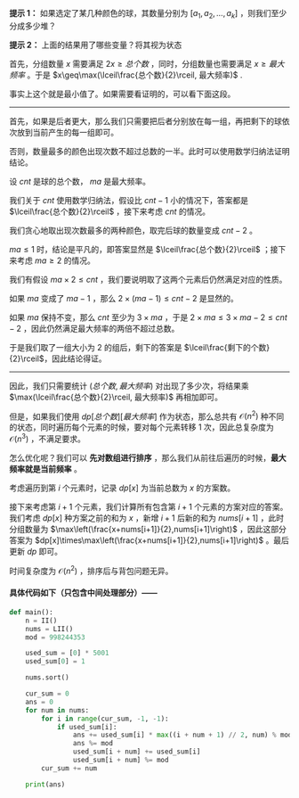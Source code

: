 **提示 1：** 如果选定了某几种颜色的球，其数量分别为 $[a_1,a_2,\dots,a_k]$ ，则我们至少分成多少堆？

**提示 2：** 上面的结果用了哪些变量？将其视为状态

首先，分组数量 $x$ 需要满足 $2x\geq 总个数$ ，同时，分组数量也需要满足 $x\geq 最大频率$ 。于是 $x\geq\max(\lceil\frac{总个数}{2}\rceil, 最大频率)$ .

事实上这个就是最小值了。如果需要看证明的，可以看下面这段。

---

首先，如果是后者更大，那么我们只需要把后者分别放在每一组，再把剩下的球依次放到当前产生的每一组即可。

否则，数量最多的颜色出现次数不超过总数的一半。此时可以使用数学归纳法证明结论。

设 $cnt$ 是球的总个数， $ma$ 是最大频率。

我们关于 $cnt$ 使用数学归纳法，假设比 $cnt-1$ 小的情况下，答案都是 $\lceil\frac{总个数}{2}\rceil$ ，接下来考虑 $cnt$ 的情况。

我们贪心地取出现次数最多的两种颜色，取完后球的数量变成 $cnt-2$ 。

$ma\leq 1$ 时，结论是平凡的，即答案显然是 $\lceil\frac{总个数}{2}\rceil$ ；接下来考虑 $ma\geq 2$ 的情况。

我们有假设 $ma\times 2\leq cnt$ ，我们要说明取了这两个元素后仍然满足对应的性质。

如果 $ma$ 变成了 $ma-1$ ，那么 $2\times(ma-1)\leq cnt-2$ 是显然的。

如果 $ma$ 保持不变，那么 $cnt$ 至少为 $3\times ma$ ，于是 $2\times ma\leq 3\times ma-2\leq cnt-2$ ，因此仍然满足最大频率的两倍不超过总数。

于是我们取了一组大小为 $2$ 的组后，剩下的答案是 $\lceil\frac{剩下的个数}{2}\rceil$，因此结论得证。

---

因此，我们只需要统计 $(总个数,最大频率)$ 对出现了多少次，将结果乘 $\max(\lceil\frac{总个数}{2}\rceil, 最大频率)$ 再相加即可。

但是，如果我们使用 $dp[总个数][最大频率]$ 作为状态，那么总共有 $\mathcal{O}(n^2)$ 种不同的状态，同时遍历每个元素的时候，要对每个元素转移 $1$ 次，因此总复杂度为 $\mathcal{O}(n^3)$ ，不满足要求。

怎么优化呢？我们可以 **先对数组进行排序** ，那么我们从前往后遍历的时候，**最大频率就是当前频率** 。

考虑遍历到第 $i$ 个元素时，记录 $dp[x]$ 为当前总数为 $x$ 的方案数。

接下来考虑第 $i+1$ 个元素，我们计算所有包含第 $i+1$ 个元素的方案对应的答案。我们考虑 $dp[x]$ 种方案之前的和为 $x$ ，新增 $i+1$ 后新的和为 $nums[i+1]$ ，此时分组数量为 $\max\left(\frac{x+nums[i+1]}{2},nums[i+1]\right)$ ，因此这部分答案为 $dp[x]\times\max\left(\frac{x+nums[i+1]}{2},nums[i+1]\right)$ 。最后更新 $dp$ 即可。

时间复杂度为 $\mathcal{O}(n^2)$ ，排序后与背包问题无异。

#### 具体代码如下（只包含中间处理部分）——

```Python []
def main():
    n = II()
    nums = LII()
    mod = 998244353

    used_sum = [0] * 5001
    used_sum[0] = 1

    nums.sort()

    cur_sum = 0
    ans = 0
    for num in nums:
        for i in range(cur_sum, -1, -1):
            if used_sum[i]:
                ans += used_sum[i] * max((i + num + 1) // 2, num) % mod
                ans %= mod
                used_sum[i + num] += used_sum[i]
                used_sum[i + num] %= mod
        cur_sum += num

    print(ans)
```